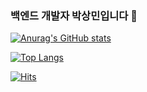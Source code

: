 ### 백엔드 개발자 박상민입니다 👋


[![Anurag's GitHub stats](https://github-readme-stats.vercel.app/api?username=minaver&show_icons=true&theme=tokyonight)](https://github.com/anuraghazra/github-readme-stats)

[![Top Langs](https://github-readme-stats.vercel.app/api/top-langs/?username=minaver&layout=compact)](https://github.com/anuraghazra/github-readme-stats)

[![Hits](https://hits.seeyoufarm.com/api/count/incr/badge.svg?url=https%3A%2F%2Fgithub.com%2Fminaver&count_bg=%23DAEBFF&title_bg=%23555555&icon=github.svg&icon_color=%23F3E5E5&title=hello&edge_flat=false)](https://hits.seeyoufarm.com)
